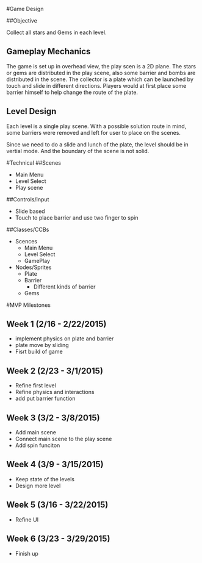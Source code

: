 #Game Design

##Objective

Collect all stars and Gems in each level.
## Gameplay Mechanics
The game is set up in overhead view, the play scen is a 2D plane. The stars or gems are distributed in the play scene, also some barrier and bombs are distributed in the scene.
The collector is a plate which can be launched by touch and slide in different directions.
Players would at first place some barrier himself to help change the route of the plate.


## Level Design
Each level is a single play scene. With a possible solution route in mind, some barriers were removed and left for user to place on the scenes.

Since we need to do a slide and lunch of the plate, the level should be in vertial mode. And the boundary of the scene is not solid.

#Technical
##Scenes
- Main Menu
- Level Select
- Play scene

##Controls/Input
- Slide based
- Touch to place barrier and use two finger to spin

##Classes/CCBs
- Scences
  - Main Menu
  - Level Select
  - GamePlay
- Nodes/Sprites
  - Plate
  - Barrier
    - Different kinds of barrier
  - Gems

#MVP Milestones
## Week 1 (2/16 - 2/22/2015)
- implement physics on plate and barrier
- plate move by sliding
- Fisrt build of game

## Week 2 (2/23 - 3/1/2015)
- Refine first level
- Refine physics and interactions
- add put barrier function

## Week 3 (3/2 - 3/8/2015)
- Add main scene
- Connect main scene to the play scene
- Add spin funciton

## Week 4 (3/9 - 3/15/2015)
- Keep state of the levels
- Design more level

## Week 5 (3/16 - 3/22/2015)
- Refine UI

## Week 6 (3/23 - 3/29/2015)
- Finish up

